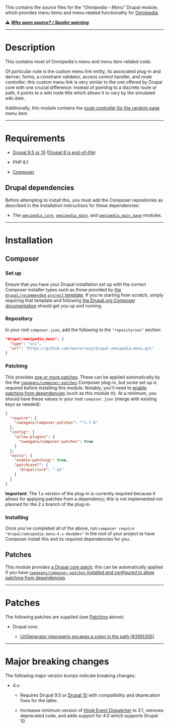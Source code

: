 This contains the source files for the "*Omnipedia - Menu*" Drupal module, which
provides menu items and menu-related functionality for
[Omnipedia](https://omnipedia.app/).

⚠️ ***[Why open source? / Spoiler warning](https://omnipedia.app/open-source)***

----

# Description

This contains most of Omnipedia's menu and menu item-related code.

Of particular note is the custom menu link entity, its associated plug-in and
deriver, forms, a constraint validator, access control handler, and route
controller; this custom menu link is very similar to the one offered by Drupal
core with one crucial difference: instead of pointing to a discrete route or
path, it points to a wiki node title which allows it to vary by the simulated
wiki date.

Additionally, this module contains the [route controller for the random
page](/src/Controller/RandomPageController.php) menu item.

----

# Requirements

* [Drupal 9.5 or 10](https://www.drupal.org/download) ([Drupal 8 is end-of-life](https://www.drupal.org/psa-2021-11-30))

* PHP 8.1

* [Composer](https://getcomposer.org/)

## Drupal dependencies

Before attempting to install this, you must add the Composer repositories as
described in the installation instructions for these dependencies:

* The [`omnipedia_core`](https://github.com/neurocracy/drupal-omnipedia-core), [`omnipedia_date`](https://github.com/neurocracy/drupal-omnipedia-date), and [`omnipedia_main_page`](https://github.com/neurocracy/drupal-omnipedia-main-page) modules.

----

# Installation

## Composer

### Set up

Ensure that you have your Drupal installation set up with the correct Composer
installer types such as those provided by [the `drupal/recommended-project`
template](https://www.drupal.org/docs/develop/using-composer/starting-a-site-using-drupal-composer-project-templates#s-drupalrecommended-project).
If you're starting from scratch, simply requiring that template and following
[the Drupal.org Composer
documentation](https://www.drupal.org/docs/develop/using-composer/starting-a-site-using-drupal-composer-project-templates)
should get you up and running.

### Repository

In your root `composer.json`, add the following to the `"repositories"` section:

```json
"drupal/omnipedia_menu": {
  "type": "vcs",
  "url": "https://github.com/neurocracy/drupal-omnipedia-menu.git"
}
```

### Patching

This provides [one or more patches](#patches). These can be applied automatically by the the
[`cweagans/composer-patches`](https://github.com/cweagans/composer-patches/tree/1.x)
Composer plug-in, but some set up is required before installing this module.
Notably, you'll need to [enable patching from
dependencies](https://github.com/cweagans/composer-patches/tree/1.x#allowing-patches-to-be-applied-from-dependencies) (such as this module 🤓). At
a minimum, you should have these values in your root `composer.json` (merge with
existing keys as needed):


```json
{
  "require": {
    "cweagans/composer-patches": "^1.7.0"
  },
  "config": {
    "allow-plugins": {
      "cweagans/composer-patches": true
    }
  },
  "extra": {
    "enable-patching": true,
    "patchLevel": {
      "drupal/core": "-p2"
    }
  }
}

```

**Important**: The 1.x version of the plug-in is currently required because it
allows for applying patches from a dependency; this is not implemented nor
planned for the 2.x branch of the plug-in.

### Installing

Once you've completed all of the above, run `composer require
"drupal/omnipedia_menu:4.x-dev@dev"` in the root of your project to have
Composer install this and its required dependencies for you.

## Patches

This module provides [a Drupal core
patch](https://www.drupal.org/project/drupal/issues/3165305#comment-14058586);
this can be automatically applied if you have [`cweagans/composer-patches`
installed and
configured to allow patching from dependencies](https://github.com/cweagans/composer-patches#allowing-patches-to-be-applied-from-dependencies).


----

# Patches

The following patches are supplied (see [Patching](#patching) above):

* Drupal core:

  * [UrlGenerator improperly escapes a colon in the path [#3165305]](https://www.drupal.org/project/drupal/issues/3165305#comment-14058586)

----

# Major breaking changes

The following major version bumps indicate breaking changes:

* 4.x:

  * Requires Drupal 9.5 or [Drupal 10](https://www.drupal.org/project/drupal/releases/10.0.0) with compatibility and deprecation fixes for the latter.

  * Increases minimum version of [Hook Event Dispatcher](https://www.drupal.org/project/hook_event_dispatcher) to 3.1, removes deprecated code, and adds support for 4.0 which supports Drupal 10.
